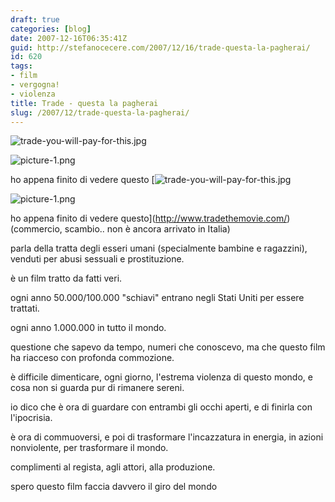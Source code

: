 ```yaml
---
draft: true
categories: [blog]
date: 2007-12-16T06:35:41Z
guid: http://stefanocecere.com/2007/12/16/trade-questa-la-pagherai/
id: 620
tags:
- film
- vergogna!
- violenza
title: Trade - questa la pagherai
slug: /2007/12/trade-questa-la-pagherai/
---
```


![trade-you-will-pay-for-this.jpg](http://stefanocecere.com/wp-content/uploads/sites/3/2007/12/trade-you-will-pay-for-this.jpg)
  
![picture-1.png](http://stefanocecere.com/wp-content/uploads/sites/3/2007/12/picture-1.png)

ho appena finito di vedere questo [![trade-you-will-pay-for-this.jpg](http://stefanocecere.com/wp-content/uploads/sites/3/2007/12/trade-you-will-pay-for-this.jpg)
  
![picture-1.png](http://stefanocecere.com/wp-content/uploads/sites/3/2007/12/picture-1.png)

ho appena finito di vedere questo](http://www.tradethemovie.com/) (commercio, scambio.. non è ancora arrivato in Italia)

parla della tratta degli esseri umani (specialmente bambine e ragazzini), venduti per abusi sessuali e prostituzione.
  
è un film tratto da fatti veri.

ogni anno 50.000/100.000 "schiavi" entrano negli Stati Uniti per essere trattati.
  
ogni anno 1.000.000 in tutto il mondo.

questione che sapevo da tempo, numeri che conoscevo, ma che questo film ha riacceso con profonda commozione.

è difficile dimenticare, ogni giorno, l'estrema violenza di questo mondo, e cosa non si guarda pur di rimanere sereni.

io dico che è ora di guardare con entrambi gli occhi aperti, e di finirla con l'ipocrisia.
  
è ora di commuoversi, e poi di trasformare l'incazzatura in energia, in azioni nonviolente, per trasformare il mondo.

complimenti al regista, agli attori, alla produzione.
  
spero questo film faccia davvero il giro del mondo